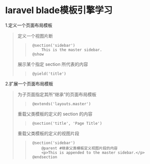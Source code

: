 laravel blade模板引擎学习
================================
1.定义一个页面布局模板
>定义一个视图片断
>>		@section('sidebar')
>>			This is the master sidebar.
>>		@show
>展示某个指定 section 所代表的内容
>>		@yield('title')
2.扩展一个页面布局模板
>为子页面指定其所“继承”的页面布局模板
>>		@extends('layouts.master')
>重载父类模板的定义的 section 的内容
>>		@section('title', 'Page Title')
>重载父类模板的定义的视图片段
>>		@section('sidebar')
>>			@parent #继承父类模板定义视图片段的内容
>>			<p>This is appended to the master sidebar.</p>
>>		@endsection

		